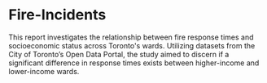 # Fire-Incidents
This report investigates the relationship between fire response times and socioeconomic status across Toronto's wards. Utilizing datasets from the City of Toronto’s Open Data Portal, the study aimed to discern if a significant difference in response times exists between higher-income and lower-income wards. 
